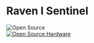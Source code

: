 # Raven I Sentinel

![Open Source](https://img.shields.io/badge/Open%20Source-%E2%9C%93-brightgreen)  
[![Open Source Hardware](./assets/oshw-logo.png)](https://www.oshwa.org/)
